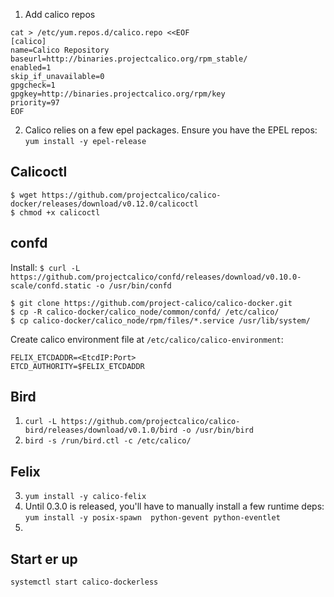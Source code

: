 1. Add calico repos
```
cat > /etc/yum.repos.d/calico.repo <<EOF
[calico]
name=Calico Repository
baseurl=http://binaries.projectcalico.org/rpm_stable/
enabled=1
skip_if_unavailable=0
gpgcheck=1
gpgkey=http://binaries.projectcalico.org/rpm/key
priority=97
EOF
```
2. Calico relies on a few epel packages. Ensure you have the EPEL repos: `yum install -y epel-release`

##  Calicoctl
```
$ wget https://github.com/projectcalico/calico-docker/releases/download/v0.12.0/calicoctl
$ chmod +x calicoctl
```

## confd
Install: `$ curl -L https://github.com/projectcalico/confd/releases/download/v0.10.0-scale/confd.static -o /usr/bin/confd`

```
$ git clone https://github.com/project-calico/calico-docker.git
$ cp -R calico-docker/calico_node/common/confd/ /etc/calico/
$ cp calico-docker/calico_node/rpm/files/*.service /usr/lib/system/
```

Create calico environment file at `/etc/calico/calico-environment`:
```
FELIX_ETCDADDR=<EtcdIP:Port>
ETCD_AUTHORITY=$FELIX_ETCDADDR
```

## Bird
1. `curl -L https://github.com/projectcalico/calico-bird/releases/download/v0.1.0/bird -o /usr/bin/bird`
2. `bird -s /run/bird.ctl -c /etc/calico/`

## Felix
3. `yum install -y calico-felix`
4. Until 0.3.0 is released, you'll have to manually install a few runtime deps: `yum install -y posix-spawn  python-gevent python-eventlet`
5. 

## Start er up
`systemctl start calico-dockerless`

